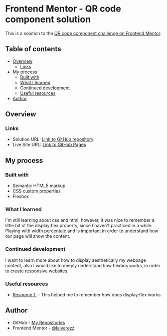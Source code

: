 # Frontend Mentor - QR code component solution

This is a solution to the [QR code component challenge on Frontend Mentor](https://www.frontendmentor.io/challenges/qr-code-component-iux_sIO_H). 

## Table of contents

- [Overview](#overview)
  - [Links](#links)
- [My process](#my-process)
  - [Built with](#built-with)
  - [What I learned](#what-i-learned)
  - [Continued development](#continued-development)
  - [Useful resources](#useful-resources)
- [Author](#author)

## Overview

### Links

- Solution URL: [Link to GitHub repository](https://github.com/lalvarezz/FrontEndMentor_qrCodeComponent)
- Live Site URL: [Link to GitHub Pages](https://lalvarezz.github.io/FrontEndMentor_qrCodeComponent/)

## My process

### Built with

- Semantic HTML5 markup
- CSS custom properties
- Flexbox


### What I learned

I'm still learning about css and html, however, it was nice to remember a little bit of the display:flex property, since I haven't practiced in a while. Playing with width percentaje and is important in order to understand how our page will show the content.


### Continued development

I want to learn more about how to display aesthetically my webpage content, also I would like to deeply understand how flexbos works, in order to create responsive websites.

### Useful resources

- [Resource 1.](https://developer.mozilla.org/es/docs/Web/CSS/CSS_Flexible_Box_Layout/Basic_Concepts_of_Flexbox) - This helped me to remember how does display:flex works.

## Author

- GitHub - [My Repositories](https://github.com/lalvarezz)
- Frontend Mentor - [@lalvarezz](https://www.frontendmentor.io/profile/lalvarezz)
